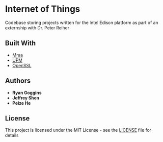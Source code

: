 # Internet of Things

Codebase storing projects written for the Intel Edison platform as part of an externship with Dr. Peter Reiher

## Built With

* [Mraa](https://iotdk.intel.com/docs/master/mraa/)
* [UPM](https://github.com/intel-iot-devkit/upm)
* [OpenSSL](https://www.openssl.org)

## Authors

* **Ryan Goggins**
* **Jeffrey Shen**
* **Peize He**

## License

This project is licensed under the MIT License - see the [LICENSE](LICENSE) file for details

